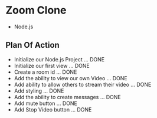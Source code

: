 # Zoom Clone

- Node.js

## Plan Of Action

- Initialize our Node.js Project ... DONE
- Initialize our first view ... DONE
- Create a room id ... DONE
- Add the ability to view our own Video ... DONE
- Add ability to allow others to stream their video ... DONE
- Add styling ... DONE
- Add the ability to create messages ... DONE
- Add mute button ... DONE
- Add Stop Video button ... DONE
